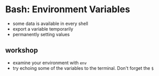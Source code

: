 # Bash: Environment Variables
* some data is available in every shell
* export a variable temporarily
* permanently setting values

## workshop
* examine your environment with `env`
* try echoing some of the variables to the terminal. Don't forget the `$`